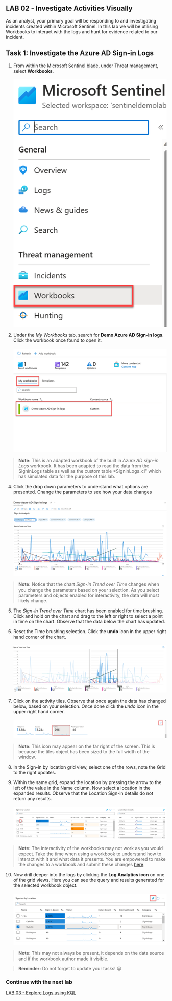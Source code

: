 ## LAB 02 - Investigate Activities Visually

As an analyst, your primary goal will be responding to and investigating incidents created within Microsoft Sentinel. In this lab we will be utilising Workbooks to interact with the logs and hunt for evidence related to our incident.

## Task 1: Investigate the Azure AD Sign-in Logs

1. From within the Microsoft Sentinel blade, under Threat management, select **Workbooks**.
<br><br>![alt text](screenshots/MicrosoftSentinel-MenuWorkbook.png)


2. Under the *My Workbooks* tab, search for **Demo Azure AD Sign-in logs**. Click the workbook once found to open it.
<br><br>![alt text](screenshots/WorkbooksGallery-SelectAzureADSigninLogs.png)
> **Note:** This is an adapted workbook of the built in *Azure AD sign-in Logs* workbook. It has been adapted to read the data from the SigninLogs table as well as the custom table *SigninLogs_cl" which has simulated data for the purpose of this lab.

4. Click the drop down parameters to understand what options are presented. Change the parameters to see how your data changes
<br><br>![alt text](screenshots/AADSigninLogs-SelectParameters.png)
> **Note:** Notice that the chart *Sign-in Trend over Time* changes when you change the parameters based on your selection. As you select parameters and objects enabled for interactivity, the data will most likely change.

5. The *Sign-in Trend over Time* chart has been enabled for time brushing. Click and hold on the chart and drag to the left or right to select a point in time on the chart. Observe that the data below the chart has updated.

6. Reset the Time brushing selection. Click the **undo** icon in the upper right hand corner of the chart.
<br><br>![alt text](screenshots/AADSigninLogs-TimeBrush.png)

7. Click on the activity tiles. Observe that once again the data has changed below, based on your selection. Once done click the *undo* icon in the upper right hand corner.
<br><br>![alt text](screenshots/AADSigninLogs-SelectActivityTile.png)
> **Note:** This icon may appear on the far right of the screen. This is because the tiles object has been sized to the full width of the window.

8. In the Sign-in by location grid view, select one of the rows, note the Grid to the right updates. 

9. Within the same grid, expand the location by pressing the arrow to the left of the value in the Name column. Now select a location in the expanded results. Observe that the Location Sign-in details do not return any results. 
<br><br>![alt text](screenshots/AADSigninLogs-ExpandGrid.png)
> **Note:** The interactivity of the workbooks may not work as you would expect. Take the time when using a workbook to understand how to interact with it and what data it presents. You are empowered to make the changes to a workbook and submit these changes <a href="https://github.com/Azure/Azure-Sentinel/tree/master/Workbooks" target="_blank">here</a>.

10. Now drill deeper into the logs by clicking the **Log Analytics icon** on one of the grid views. Here you can see the query and results generated for the selected workbook object.
<br><br>![alt text](screenshots/AADSigninLogs-LogsIcon.png)
> **Note:** This may not always be present, it depends on the data source and if the workbook author made it visible.

> **Reminder:** Do not forget to update your tasks! 😀

### Continue with the next lab

<a href="../LAB03/README.MD" target="_blank">LAB 03 - Explore Logs using KQL</a>
